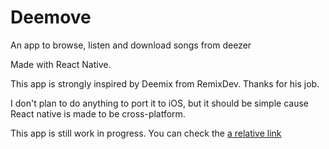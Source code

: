 # Deemove

An app to browse, listen and download songs from deezer

Made with React Native.

This app is strongly inspired by Deemix from RemixDev. Thanks for his job.

I don't plan to do anything to port it to iOS, but it should be simple cause React native is made to be cross-platform.

This app is still work in progress. You can check the [a relative link](TODO.md)
